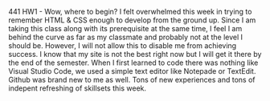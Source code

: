 441 HW1 - Wow, where to begin? I felt overwhelmed this week in trying to remember HTML & CSS enough to develop from the ground up. Since I am taking this class along with its prerequisite at the same time, I feel I am behind the curve as far as my classmate and probably not at the level I should be. However, I will not allow this to disable me from achieving success. I know that my site is not the best right now but I will get it there by the end of the semester.
When I first learned to code there was nothing like Visual Studio Code, we used a simple text editor like Notepade or TextEdit. Github was brand new to me as well. Tons of new experiences and tons of indepent refreshing of skillsets this week.
